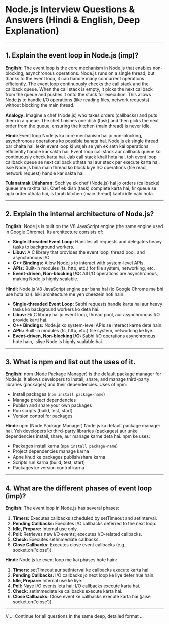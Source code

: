 # Node.js Interview Questions & Answers (Hindi & English, Deep Explanation)

---

## 1. Explain the event loop in Node.js (imp)?

**English:**
The event loop is the core mechanism in Node.js that enables non-blocking, asynchronous operations. Node.js runs on a single thread, but thanks to the event loop, it can handle many concurrent operations efficiently. The event loop continuously checks the call stack and the callback queue. When the call stack is empty, it picks the next callback from the queue and pushes it onto the stack for execution. This allows Node.js to handle I/O operations (like reading files, network requests) without blocking the main thread.

**Analogy:**
Imagine a chef (Node.js) who takes orders (callbacks) and puts them in a queue. The chef finishes one dish (task) and then picks the next order from the queue, ensuring the kitchen (main thread) is never idle.

**Hindi:**
Event loop Node.js ka core mechanism hai jo non-blocking, asynchronous operations ko possible banata hai. Node.js ek single thread par chalta hai, lekin event loop ki wajah se yeh ek sath kai operations efficiently handle kar sakta hai. Event loop call stack aur callback queue ko continuously check karta hai. Jab call stack khali hota hai, toh event loop callback queue se next callback uthata hai aur stack par execute karta hai. Isse Node.js bina main thread ko block kiye I/O operations (file read, network request) handle kar sakta hai.

**Tulanatmak Udaharan:**
Sochiye ek chef (Node.js) hai jo orders (callbacks) queue me rakhta hai. Chef ek dish (task) complete karta hai, fir queue se agla order uthata hai, is tarah kitchen (main thread) kabhi idle nahi hota.

---

## 2. Explain the internal architecture of Node.js?

**English:**
Node.js is built on the V8 JavaScript engine (the same engine used in Google Chrome). Its architecture consists of:
- **Single-threaded Event Loop:** Handles all requests and delegates heavy tasks to background workers.
- **Libuv:** A C library that provides the event loop, thread pool, and asynchronous I/O.
- **C++ Bindings:** Allow Node.js to interact with system-level APIs.
- **APIs:** Built-in modules (fs, http, etc.) for file system, networking, etc.
- **Event-driven, Non-blocking I/O:** All I/O operations are asynchronous, making Node.js highly scalable.

**Hindi:**
Node.js V8 JavaScript engine par bana hai (jo Google Chrome me bhi use hota hai). Iski architecture me yeh cheezein hoti hain:
- **Single-threaded Event Loop:** Sabhi requests handle karta hai aur heavy tasks ko background workers ko deta hai.
- **Libuv:** Ek C library hai jo event loop, thread pool, aur asynchronous I/O provide karti hai.
- **C++ Bindings:** Node.js ko system-level APIs se interact karne dete hain.
- **APIs:** Built-in modules (fs, http, etc.) file system, networking ke liye.
- **Event-driven, Non-blocking I/O:** Sabhi I/O operations asynchronous hote hain, isliye Node.js highly scalable hai.

---

## 3. What is npm and list out the uses of it.

**English:**
npm (Node Package Manager) is the default package manager for Node.js. It allows developers to install, share, and manage third-party libraries (packages) and their dependencies. Uses of npm:
- Install packages (`npm install package-name`)
- Manage project dependencies
- Publish and share your own packages
- Run scripts (build, test, start)
- Version control for packages

**Hindi:**
npm (Node Package Manager) Node.js ka default package manager hai. Yeh developers ko third-party libraries (packages) aur unke dependencies install, share, aur manage karne deta hai. npm ke uses:
- Packages install karna (`npm install package-name`)
- Project dependencies manage karna
- Apne khud ke packages publish/share karna
- Scripts run karna (build, test, start)
- Packages ke version control karna

---

## 4. What are the different phases of event loop (imp)?

**English:**
The event loop in Node.js has several phases:
1. **Timers:** Executes callbacks scheduled by setTimeout and setInterval.
2. **Pending Callbacks:** Executes I/O callbacks deferred to the next loop.
3. **Idle, Prepare:** Internal use only.
4. **Poll:** Retrieves new I/O events; executes I/O-related callbacks.
5. **Check:** Executes setImmediate callbacks.
6. **Close Callbacks:** Executes close event callbacks (e.g., socket.on('close')).

**Hindi:**
Node.js ke event loop me kai phases hote hain:
1. **Timers:** setTimeout aur setInterval ke callbacks execute karta hai.
2. **Pending Callbacks:** I/O callbacks jo next loop ke liye defer hue hain.
3. **Idle, Prepare:** Internal use ke liye.
4. **Poll:** Naye I/O events leta hai; I/O callbacks execute karta hai.
5. **Check:** setImmediate ke callbacks execute karta hai.
6. **Close Callbacks:** Close event ke callbacks execute karta hai (jaise socket.on('close')).

---

// ... Continue for all questions in the same deep, detailed format ...
